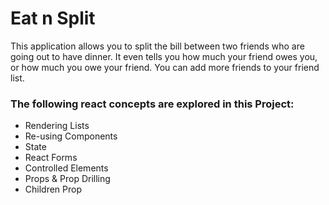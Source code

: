 # Eat n Split

This application allows you to split the bill between two friends who are going out to have dinner.
It even tells you how much your friend owes you, or how much you owe your friend.
You can add more friends to your friend list.

### The following react concepts are explored in this Project:

- Rendering Lists
- Re-using Components
- State
- React Forms
- Controlled Elements
- Props & Prop Drilling
- Children Prop
